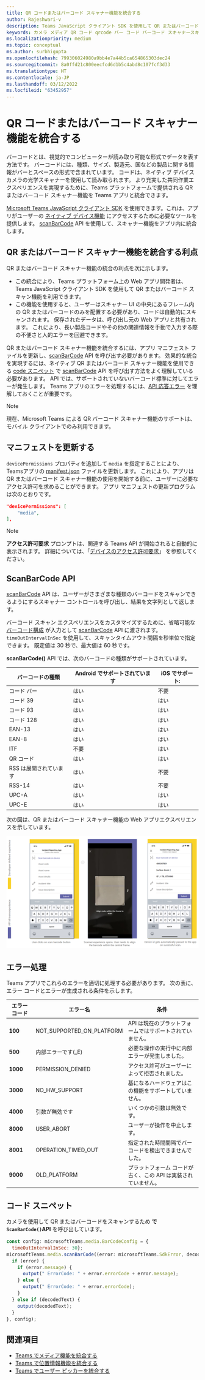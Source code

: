 ```yaml
---
title: QR コードまたはバーコード スキャナー機能を統合する
author: Rajeshwari-v
description: Teams JavaScript クライアント SDK を使用して QR またはバーコード スキャナー機能を活用する方法
keywords: カメラ メディア QR コード qrcode バー コード バーコード スキャナースキャン機能ネイティブ デバイスのアクセス許可
ms.localizationpriority: medium
ms.topic: conceptual
ms.author: surbhigupta
ms.openlocfilehash: 799306024980a9bb4e7a44b5ca654865303dec24
ms.sourcegitcommit: 8a0ffd21c800eecfcd6d1b5c4abd8c107fcf3d33
ms.translationtype: HT
ms.contentlocale: ja-JP
ms.lasthandoff: 03/12/2022
ms.locfileid: "63452957"
---
```

# <a name="integrate-qr-or-barcode-scanner-capability"></a>QR コードまたはバーコード スキャナー機能を統合する

バーコードとは、視覚的でコンピューターが読み取り可能な形式でデータを表す方法です。 バーコードには、種類、サイズ、製造元、国などの製品に関する情報がバーとスペースの形式で含まれています。 コードは、ネイティブ デバイス カメラの光学スキャナーを使用して読み取られます。 より充実した共同作業エクスペリエンスを実現するために、Teams プラットフォームで提供される QR またはバーコード スキャナー機能を Teams アプリと統合できます。

[Microsoft Teams JavaScript クライアント SDK](/javascript/api/overview/msteams-client?view=msteams-client-js-latest&preserve-view=true) を使用できます。これは、アプリがユーザーの [ネイティブ デバイス機能](native-device-permissions.md) にアクセスするために必要なツールを提供します。 [scanBarCode](/javascript/api/@microsoft/teams-js/microsoftteams.media?view=msteams-client-js-latest&preserve-view=true#scanBarCode__error__SdkError__decodedText__string_____void__BarCodeConfig_) API を使用して、スキャナー機能をアプリ内に統合します。

## <a name="advantage-of-integrating-qr-or-barcode-scanner-capability"></a>QR またはバーコード スキャナー機能を統合する利点

QR またはバーコード スキャナー機能の統合の利点を次に示します。

* この統合により、Teams プラットフォーム上の Web アプリ開発者は、Teams JavaScript クライアント SDK を使用して QR またはバーコード スキャン機能を利用できます。
* この機能を使用すると、ユーザーはスキャナー UI の中央にあるフレーム内の QR またはバーコードのみを配置する必要があり、コードは自動的にスキャンされます。 保存されたデータは、呼び出し元の Web アプリと共有されます。 これにより、長い製品コードやその他の関連情報を手動で入力する際の不便さと人的エラーを回避できます。

QR またはバーコード スキャナー機能を統合するには、アプリ マニフェスト ファイルを更新し、[scanBarCode](/javascript/api/@microsoft/teams-js/microsoftteams.media?view=msteams-client-js-latest&preserve-view=true#scanBarCode__error__SdkError__decodedText__string_____void__BarCodeConfig_) API を呼び出す必要があります。 効果的な統合を実現するには、ネイティブ QR またはバーコード スキャナー機能を使用できる [code スニペット](#code-snippet) で [scanBarCode](/javascript/api/@microsoft/teams-js/microsoftteams.media?view=msteams-client-js-latest&preserve-view=true#scanBarCode__error__SdkError__decodedText__string_____void__BarCodeConfig_) API を呼び出す方法をよく理解している必要があります。 API では、サポートされていないバーコード標準に対してエラーが発生します。
Teams アプリのエラーを処理するには、[API 応答エラー](#error-handling) を理解しておくことが重要です。

> [!NOTE]
> 現在、Microsoft Teams による QR バーコード スキャナー機能のサポートは、モバイル クライアントでのみ利用できます。

## <a name="update-manifest"></a>マニフェストを更新する

`devicePermissions` プロパティを追加して `media` を指定することにより、Teamsアプリの [manifest.json](../../resources/schema/manifest-schema.md#devicepermissions) ファイルを更新します。 これにより、アプリは QR またはバーコード スキャナー機能の使用を開始する前に、ユーザーに必要なアクセス許可を求めることができます。 アプリ マニフェストの更新プログラムは次のとおりです。

``` json
"devicePermissions": [
    "media",
],
```

> [!NOTE]
> **アクセス許可要求** プロンプトは、関連する Teams API が開始されると自動的に表示されます。 詳細については、「[デバイスのアクセス許可要求](native-device-permissions.md)」 を参照してください。

## <a name="scanbarcode-api"></a>ScanBarCode API

[scanBarCode](/javascript/api/@microsoft/teams-js/microsoftteams.media?view=msteams-client-js-latest&preserve-view=true#scanBarCode__error__SdkError__decodedText__string_____void__BarCodeConfig_) API は、ユーザーがさまざまな種類のバーコードをスキャンできるようにするスキャナー コントロールを呼び出し、結果を文字列として返します。

バーコード スキャン エクスペリエンスをカスタマイズするために、省略可能な [バーコード構成](/javascript/api/@microsoft/teams-js/microsoftteams.media.barcodeconfig?view=msteams-client-js-latest&preserve-view=true) が入力として [scanBarCode](/javascript/api/@microsoft/teams-js/microsoftteams.media?view=msteams-client-js-latest&preserve-view=true#scanBarCode__error__SdkError__decodedText__string_____void__BarCodeConfig_) API に渡されます。 `timeOutIntervalInSec` を使用して、スキャンタイムアウト間隔を秒単位で指定できます。 既定値は 30 秒で、最大値は 60 秒です。

**scanBarCode()** API では、次のバーコードの種類がサポートされています。

| バーコードの種類 | Android でサポートされています | iOS でサポート: |
| ---------- | ---------- | ------------ |
| コード バー | はい | 不要 |
| コード 39 | はい | はい |
| コード 93 | はい | はい |
| コード 128 | はい | はい |
| EAN-13 | はい | はい |
| EAN-8 | はい | はい |
| ITF | 不要 | はい |
| QR コード | はい | はい |
| RSS は展開されています | はい | 不要 |
| RSS-14 | はい | 不要 |
| UPC-A | はい | はい |
| UPC-E | はい | はい |

次の図は、QR またはバーコード スキャナー機能の Web アプリエクスペリエンスを示しています。

![QR またはバーコード スキャナー機能の Web アプリ エクスペリエンス](../../assets/images/tabs/qr-barcode-scanner-capability.png)

## <a name="error-handling"></a>エラー処理

Teams アプリでこれらのエラーを適切に処理する必要があります。 次の表に、エラー コードとエラーが生成される条件を示します。

|エラー コード |  エラー名     | 条件|
| --------- | --------------- | -------- |
| **100** | NOT_SUPPORTED_ON_PLATFORM | API は現在のプラットフォームではサポートされていません。|
| **500** | 内部エラーです(_E) | 必要な操作の実行中に内部エラーが発生しました。|
| **1000** | PERMISSION_DENIED |アクセス許可がユーザーによって拒否されました。|
| **3000** | NO_HW_SUPPORT | 基になるハードウェアはこの機能をサポートしていません。|
| **4000** | 引数が無効です | いくつかの引数は無効です。|
| **8000** | USER_ABORT |ユーザーが操作を中止します。|
| **8001** | OPERATION_TIMED_OUT | 指定された時間間隔でバーコードを検出できませんでした。|
| **9000** | OLD_PLATFORM | プラットフォーム コードが古く、この API は実装されていません。|

## <a name="code-snippet"></a>コード スニペット

カメラを使用して QR またはバーコードをスキャンするため **で `ScanBarCode()`API** を呼び出しています。

```javascript
const config: microsoftTeams.media.BarCodeConfig = {
  timeOutIntervalInSec: 30};
microsoftTeams.media.scanBarCode((error: microsoftTeams.SdkError, decodedText: string) => {
  if (error) {
    if (error.message) {
      output(" ErrorCode: " + error.errorCode + error.message);
    } else {
      output(" ErrorCode: " + error.errorCode);
    }
  } else if (decodedText) {
    output(decodedText);
  }
}, config);
```

## <a name="see-also"></a>関連項目

* [Teams でメディア機能を統合する](mobile-camera-image-permissions.md)
* [Teams で位置情報機能を統合する](location-capability.md)
* [Teams でユーザー ピッカーを統合する](people-picker-capability.md)
